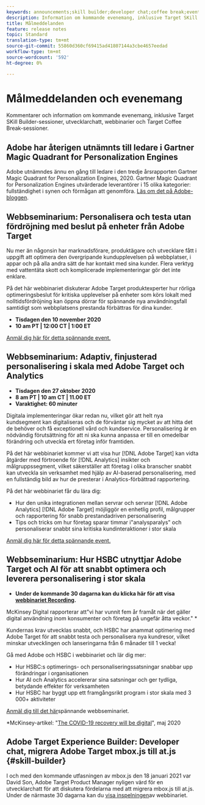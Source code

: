 ```yaml
---
keywords: announcements;skill builder;developer chat;coffee break;events
description: Information om kommande evenemang, inklusive Target SKill Builder-sessioner, utvecklarchats, webbinarier och Target Coffee Break-sessioner.
title: Målmeddelanden
feature: release notes
topic: Standard
translation-type: tm+mt
source-git-commit: 55860d360cf69415ad41807144a3cbe4657eedad
workflow-type: tm+mt
source-wordcount: '592'
ht-degree: 0%

---
```



# Målmeddelanden och evenemang

Kommentarer och information om kommande evenemang, inklusive Target SKill Builder-sessioner, utvecklarchatt, webbinarier och Target Coffee Break-sessioner.

## Adobe har återigen utnämnts till ledare i Gartner Magic Quadrant for Personalization Engines

Adobe utnämndes ännu en gång till ledare i den tredje årsrapporten Gartner Magic Quadrant for Personalization Engines, 2020. Gartner Magic Quadrant for Personalization Engines utvärderade leverantörer i 15 olika kategorier: fullständighet i synen och förmågan att genomföra. [Läs om det på Adobe-bloggen](https://theblog.adobe.com/adobe-again-named-leader-in-gartner-magic-quadrant-for-personalization-engines/).

## Webbseminarium: Personalisera och testa utan fördröjning med beslut på enheter från Adobe Target

Nu mer än någonsin har marknadsförare, produktägare och utvecklare fått i uppgift att optimera den övergripande kundupplevelsen på webbplatser, i appar och på alla andra sätt de har kontakt med sina kunder. Flera verktyg med vattentäta skott och komplicerade implementeringar gör det inte enklare.

På det här webbinariet diskuterar Adobe Target produktexperter hur rörliga optimeringsbeslut för kritiska upplevelser på enheter som körs lokalt med nolltidsfördröjning kan öppna dörrar för spännande nya användningsfall samtidigt som webbplatsens prestanda förbättras för dina kunder.

* **Tisdagen den 10 november 2020**
* **10 am PT | 12:00 CT | 1:00 ET**

[Anmäl dig här för detta spännande event.](https://www.adobeeventsonline.com/Target/2020/OnDeviceDecisions/invite.html)

## Webbseminarium: Adaptiv, finjusterad personalisering i skala med Adobe Target och Analytics

* **Tisdagen den 27 oktober 2020**
* **8 am PT | 10 am CT | 11.00 ET**
* **Varaktighet: 60 minuter**

Digitala implementeringar ökar redan nu, vilket gör att helt nya kundsegment kan digitaliseras och de förväntar sig mycket av att hitta det de behöver och få exceptionell vård och kundservice. Personalisering är en nödvändig förutsättning för att ni ska kunna anpassa er till en omedelbar förändring och utveckla ert företag inför framtiden.

På det här webbinariet kommer vi att visa hur [!DNL Adobe Target] kan vidta åtgärder med förtroende för [!DNL Analytics] insikter och målgruppssegment, vilket säkerställer att företag i olika branscher snabbt kan utveckla sin verksamhet med hjälp av AI-baserad personalisering, med en fullständig bild av hur de presterar i Analytics-förbättrad rapportering.

På det här webbinariet får du lära dig:

* Hur den unika integrationen mellan servrar och servrar [!DNL Adobe Analytics] [!DNL Adobe Target] möjliggör en enhetlig profil, målgrupper och rapportering för snabb prestandadriven personalisering
* Tips och tricks om hur företag sparar timmar i&quot;analysparalys&quot; och personaliserar snabbt sina kritiska kundinteraktioner i stor skala

[Anmäl dig här för detta spännande event.](https://www.adobeeventsonline.com/Webinar/2020/PersonalizationScale/invite.html)

## Webbseminarium: Hur HSBC utnyttjar Adobe Target och AI för att snabbt optimera och leverera personalisering i stor skala

* **Under de kommande 30 dagarna kan du klicka här för att visa [webbinariet Recording](https://seminars.adobeconnect.com/ps4ozlg7qfdy/?proto=true).**

McKinsey Digital rapporterar att&quot;vi har vunnit fem år framåt när det gäller digital användning inom konsumenter och företag på ungefär åtta veckor.&quot; *

Kundernas krav utvecklas snabbt, och HSBC har anammat optimering med Adobe Target för att snabbt testa och personalisera nya kundresor, vilket minskar utvecklingen och lanseringarna från 6 månader till 1 vecka!

Gå med Adobe och HSBC i webbinariet och lär dig mer:

* Hur HSBC:s optimerings- och personaliseringssatsningar snabbar upp förändringar i organisationen
* Hur AI och Analytics accelererar sina satsningar och ger tydliga, betydande effekter för verksamheten
* Hur HSBC har byggt upp ett framgångsrikt program i stor skala med 3 000+ aktiviteter

[Anmäl dig till det här](https://hsbc-targetai.experienceleague.adobeevents.com/)spännande webbseminariet.

*McKinsey-artikel: &quot;[The COVID-19 recovery will be digital](https://www.mckinsey.com/business-functions/mckinsey-digital/our-insights/the-covid-19-recovery-will-be-digital-a-plan-for-the-first-90-days#)&quot;, maj 2020

## Adobe Target Experience Builder: Developer chat, migrera Adobe Target mbox.js till at.js {#skill-builder}

I och med den kommande utfasningen av mbox.js den 18 januari 2021 var David Son, Adobe Target Product Manager nyligen värd för en utvecklarchatt för att diskutera fördelarna med att migrera mbox.js till at.js. Under de närmaste 30 dagarna kan du [visa inspelningen](https://seminars.adobeconnect.com/ptdo6mfo6qn6/?proto=true)av webbinariet.